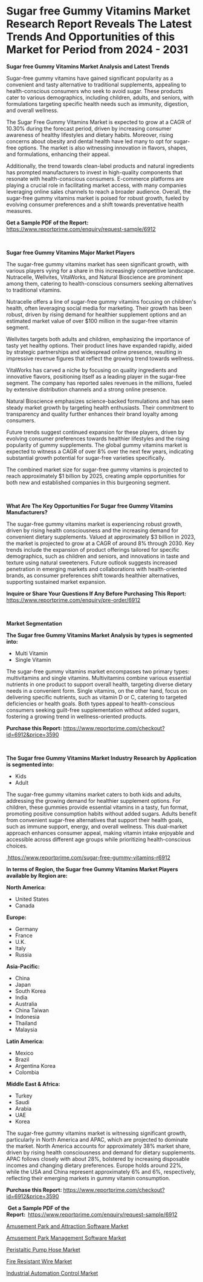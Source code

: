 <p><h1>Sugar free Gummy Vitamins Market Research Report Reveals The Latest Trends And Opportunities of this Market for Period from 2024 - 2031</h1></p><p><strong>Sugar free Gummy Vitamins Market Analysis and Latest Trends</strong></p>
<p><p>Sugar-free gummy vitamins have gained significant popularity as a convenient and tasty alternative to traditional supplements, appealing to health-conscious consumers who seek to avoid sugar. These products cater to various demographics, including children, adults, and seniors, with formulations targeting specific health needs such as immunity, digestion, and overall wellness.</p><p>The Sugar Free Gummy Vitamins Market is expected to grow at a CAGR of 10.30% during the forecast period, driven by increasing consumer awareness of healthy lifestyles and dietary habits. Moreover, rising concerns about obesity and dental health have led many to opt for sugar-free options. The market is also witnessing innovation in flavors, shapes, and formulations, enhancing their appeal.</p><p>Additionally, the trend towards clean-label products and natural ingredients has prompted manufacturers to invest in high-quality components that resonate with health-conscious consumers. E-commerce platforms are playing a crucial role in facilitating market access, with many companies leveraging online sales channels to reach a broader audience. Overall, the sugar-free gummy vitamins market is poised for robust growth, fueled by evolving consumer preferences and a shift towards preventative health measures.</p></p>
<p><strong>Get a Sample PDF of the Report:&nbsp;</strong> <a href="https://www.reportprime.com/enquiry/request-sample/6912">https://www.reportprime.com/enquiry/request-sample/6912</a></p>
<p>&nbsp;</p>
<p><strong>Sugar free Gummy Vitamins Major Market Players</strong></p>
<p><p>The sugar-free gummy vitamins market has seen significant growth, with various players vying for a share in this increasingly competitive landscape. Nutracelle, Wellvites, VitaWorks, and Natural Bioscience are prominent among them, catering to health-conscious consumers seeking alternatives to traditional vitamins. </p><p>Nutracelle offers a line of sugar-free gummy vitamins focusing on children's health, often leveraging social media for marketing. Their growth has been robust, driven by rising demand for healthier supplement options and an estimated market value of over $100 million in the sugar-free vitamin segment.</p><p>Wellvites targets both adults and children, emphasizing the importance of tasty yet healthy options. Their product lines have expanded rapidly, aided by strategic partnerships and widespread online presence, resulting in impressive revenue figures that reflect the growing trend towards wellness. </p><p>VitaWorks has carved a niche by focusing on quality ingredients and innovative flavors, positioning itself as a leading player in the sugar-free segment. The company has reported sales revenues in the millions, fueled by extensive distribution channels and a strong online presence.</p><p>Natural Bioscience emphasizes science-backed formulations and has seen steady market growth by targeting health enthusiasts. Their commitment to transparency and quality further enhances their brand loyalty among consumers. </p><p>Future trends suggest continued expansion for these players, driven by evolving consumer preferences towards healthier lifestyles and the rising popularity of gummy supplements. The global gummy vitamins market is expected to witness a CAGR of over 8% over the next few years, indicating substantial growth potential for sugar-free varieties specifically.</p><p>The combined market size for sugar-free gummy vitamins is projected to reach approximately $1 billion by 2025, creating ample opportunities for both new and established companies in this burgeoning segment.</p></p>
<p>&nbsp;</p>
<p><strong>What Are The Key Opportunities For Sugar free Gummy Vitamins Manufacturers?</strong></p>
<p><p>The sugar-free gummy vitamins market is experiencing robust growth, driven by rising health consciousness and the increasing demand for convenient dietary supplements. Valued at approximately $3 billion in 2023, the market is projected to grow at a CAGR of around 8% through 2030. Key trends include the expansion of product offerings tailored for specific demographics, such as children and seniors, and innovations in taste and texture using natural sweeteners. Future outlook suggests increased penetration in emerging markets and collaborations with health-oriented brands, as consumer preferences shift towards healthier alternatives, supporting sustained market expansion.</p></p>
<p><strong>Inquire or Share Your Questions If Any Before Purchasing This Report:</strong> <a href="https://www.reportprime.com/enquiry/pre-order/6912">https://www.reportprime.com/enquiry/pre-order/6912</a></p>
<p>&nbsp;</p>
<p><strong>Market Segmentation</strong></p>
<p><strong>The Sugar free Gummy Vitamins Market Analysis by types is segmented into:</strong></p>
<p><ul><li>Multi Vitamin</li><li>Single Vitamin</li></ul></p>
<p><p>The sugar-free gummy vitamins market encompasses two primary types: multivitamins and single vitamins. Multivitamins combine various essential nutrients in one product to support overall health, targeting diverse dietary needs in a convenient form. Single vitamins, on the other hand, focus on delivering specific nutrients, such as vitamin D or C, catering to targeted deficiencies or health goals. Both types appeal to health-conscious consumers seeking guilt-free supplementation without added sugars, fostering a growing trend in wellness-oriented products.</p></p>
<p><strong>Purchase this Report:&nbsp;</strong><a href="https://www.reportprime.com/checkout?id=6912&price=3590">https://www.reportprime.com/checkout?id=6912&price=3590</a></p>
<p>&nbsp;</p>
<p><strong>The Sugar free Gummy Vitamins Market Industry Research by Application is segmented into:</strong></p>
<p><ul><li>Kids</li><li>Adult</li></ul></p>
<p><p>The sugar-free gummy vitamins market caters to both kids and adults, addressing the growing demand for healthier supplement options. For children, these gummies provide essential vitamins in a tasty, fun format, promoting positive consumption habits without added sugars. Adults benefit from convenient sugar-free alternatives that support their health goals, such as immune support, energy, and overall wellness. This dual-market approach enhances consumer appeal, making vitamin intake enjoyable and accessible across different age groups while prioritizing health-conscious choices.</p></p>
<p><a href="https://www.reportprime.com/sugar-free-gummy-vitamins-r6912">&nbsp;https://www.reportprime.com/sugar-free-gummy-vitamins-r6912</a></p>
<p><strong>In terms of Region, the Sugar free Gummy Vitamins Market Players available by Region are:</strong></p>
<p>
    <p> <strong> North America: </strong>
        <ul>
            <li>United States</li>
            <li>Canada</li>
        </ul>
        </p> 
    <p> <strong> Europe: </strong>
        <ul>
            <li>Germany</li>
            <li>France</li>
            <li>U.K.</li>
            <li>Italy</li>
            <li>Russia</li>
        </ul>
        </p> 
    <p> <strong> Asia-Pacific: </strong>
        <ul>
            <li>China</li>
            <li>Japan</li>
            <li>South Korea</li>
            <li>India</li>
            <li>Australia</li>
            <li>China Taiwan</li>
            <li>Indonesia</li>
            <li>Thailand</li>
            <li>Malaysia</li>
        </ul>
        </p> 
    <p> <strong> Latin America: </strong>
        <ul>
            <li>Mexico</li>
            <li>Brazil</li>
            <li>Argentina Korea</li>
            <li>Colombia</li>
        </ul>
        </p> 
    <p> <strong> Middle East & Africa: </strong>
        <ul>
            <li>Turkey</li>
            <li>Saudi</li>
            <li>Arabia</li>
            <li>UAE</li>
            <li>Korea</li>
        </ul>
    </p>
    </p>
<p><p>The sugar-free gummy vitamins market is witnessing significant growth, particularly in North America and APAC, which are projected to dominate the market. North America accounts for approximately 38% market share, driven by rising health consciousness and demand for dietary supplements. APAC follows closely with about 28%, bolstered by increasing disposable incomes and changing dietary preferences. Europe holds around 22%, while the USA and China represent approximately 6% and 6%, respectively, reflecting their emerging markets in gummy vitamin consumption.</p></p>
<p><strong>Purchase this Report: </strong><a href="https://www.reportprime.com/checkout?id=6912&price=3590">https://www.reportprime.com/checkout?id=6912&price=3590</a></p>
<p>&nbsp;<strong>Get a Sample PDF of the Report:&nbsp;&nbsp;</strong><a href="https://www.reportprime.com/enquiry/request-sample/6912">https://www.reportprime.com/enquiry/request-sample/6912</a></p>
<p><strong></strong></p>
<p><p><a href="https://medium.com/@teguhbavarian07_99894/global-amusement-park-and-attraction-software-market-trends-analysis-and-future-growth-prospects-1c494105ffa8">Amusement Park and Attraction Software Market</a></p><p><a href="https://medium.com/@teguhbavarian07_99894/global-amusement-park-management-software-industry-research-report-competitive-landscape-market-4a1178795a92">Amusement Park Management Software Market</a></p><p><a href="https://issuu.com/reportprime-2/docs/peristaltic-pump-hose-market-size-2_b05b52f2de7f70">Peristaltic Pump Hose Market</a></p><p><a href="https://issuu.com/reportprime-2/docs/fire-resistant-wire-market-size-203_5a7b748408ede1">Fire Resistant Wire Market</a></p><p><a href="https://www.linkedin.com/pulse/how-industrial-automation-control-market-evolved-key-trends-p4j9c?trackingId=EG%2Fc83TmRxaeb6Dl8flArw%3D%3D">Industrial Automation Control Market</a></p></p>